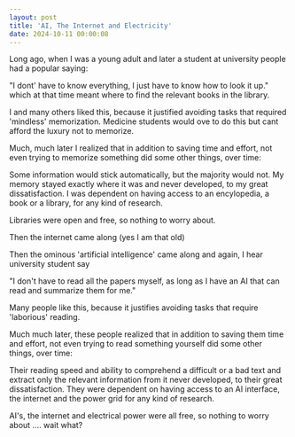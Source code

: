 ```yaml
---
layout: post
title: 'AI, The Internet and Electricity'
date: 2024-10-11 00:00:08
---
```



Long ago, when I was a young adult and later a student at university people had a popular saying:

"I dont' have to know everything, I just have to know how to look it up."
which at that time meant where to find the relevant books in the library.

I and many others liked this, because it justified avoiding tasks that required
'mindless' memorization. Medicine students would ove to do this but cant afford
the luxury not to memorize.

Much, much later I realized that in addition to saving time and effort,
not even trying to memorize something did some other things, over time:

Some information would stick automatically, but the majority would not.
My memory stayed exactly where it was and never developed, to my great dissatisfaction.
I was dependent on having access to an encylopedia, a book or a library, for any kind of research.

Libraries were open and free, so nothing to worry about.


Then the internet came along (yes I am that old)

Then the ominous 'artificial intelligence' came along
and again, I hear university student say

"I don't have to read all the papers myself, as long as I have an AI that can read and summarize them for me."

Many people like this, because it justifies avoiding tasks that require 'laborious' reading. 

Much much later, these people realized that in addition to saving them time and effort,
not even trying to read something yourself did some other things, over time:

Their reading speed and ability to comprehend a difficult or a bad text and extract only the relevant information
from it never developed, to their great dissatisfaction.
They were dependent on having access to an AI interface, the internet and the power grid for any kind of research.

AI's, the internet and electrical power were all free, so nothing to worry about .... wait what?

<br>



